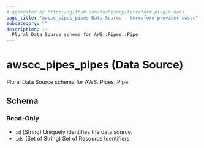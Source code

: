 ```yaml
---
# generated by https://github.com/hashicorp/terraform-plugin-docs
page_title: "awscc_pipes_pipes Data Source - terraform-provider-awscc"
subcategory: ""
description: |-
  Plural Data Source schema for AWS::Pipes::Pipe
---
```


# awscc_pipes_pipes (Data Source)

Plural Data Source schema for AWS::Pipes::Pipe



<!-- schema generated by tfplugindocs -->
## Schema

### Read-Only

- `id` (String) Uniquely identifies the data source.
- `ids` (Set of String) Set of Resource Identifiers.

